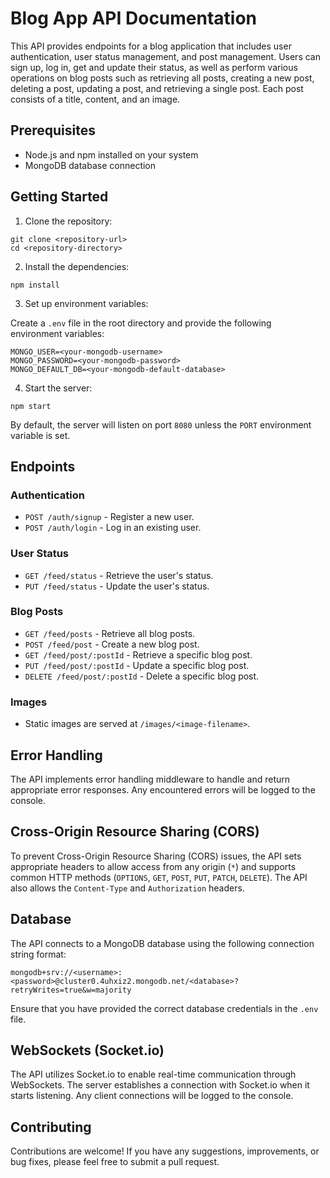 # Blog App API Documentation

This API provides endpoints for a blog application that includes user authentication, user status management, and post management. Users can sign up, log in, get and update their status, as well as perform various operations on blog posts such as retrieving all posts, creating a new post, deleting a post, updating a post, and retrieving a single post. Each post consists of a title, content, and an image.

## Prerequisites

- Node.js and npm installed on your system
- MongoDB database connection

## Getting Started

1. Clone the repository:

```shell
git clone <repository-url>
cd <repository-directory>
```

2. Install the dependencies:

```shell
npm install
```

3. Set up environment variables:

Create a `.env` file in the root directory and provide the following environment variables:

```
MONGO_USER=<your-mongodb-username>
MONGO_PASSWORD=<your-mongodb-password>
MONGO_DEFAULT_DB=<your-mongodb-default-database>
```

4. Start the server:

```shell
npm start
```

By default, the server will listen on port `8080` unless the `PORT` environment variable is set.

## Endpoints

### Authentication

- `POST /auth/signup` - Register a new user.
- `POST /auth/login` - Log in an existing user.

### User Status

- `GET /feed/status` - Retrieve the user's status.
- `PUT /feed/status` - Update the user's status.

### Blog Posts

- `GET /feed/posts` - Retrieve all blog posts.
- `POST /feed/post` - Create a new blog post.
- `GET /feed/post/:postId` - Retrieve a specific blog post.
- `PUT /feed/post/:postId` - Update a specific blog post.
- `DELETE /feed/post/:postId` - Delete a specific blog post.

### Images

- Static images are served at `/images/<image-filename>`.

## Error Handling

The API implements error handling middleware to handle and return appropriate error responses. Any encountered errors will be logged to the console.

## Cross-Origin Resource Sharing (CORS)

To prevent Cross-Origin Resource Sharing (CORS) issues, the API sets appropriate headers to allow access from any origin (`*`) and supports common HTTP methods (`OPTIONS`, `GET`, `POST`, `PUT`, `PATCH`, `DELETE`). The API also allows the `Content-Type` and `Authorization` headers.

## Database

The API connects to a MongoDB database using the following connection string format:

```
mongodb+srv://<username>:<password>@cluster0.4uhxiz2.mongodb.net/<database>?retryWrites=true&w=majority
```

Ensure that you have provided the correct database credentials in the `.env` file.

## WebSockets (Socket.io)

The API utilizes Socket.io to enable real-time communication through WebSockets. The server establishes a connection with Socket.io when it starts listening. Any client connections will be logged to the console.

## Contributing

Contributions are welcome! If you have any suggestions, improvements, or bug fixes, please feel free to submit a pull request.
